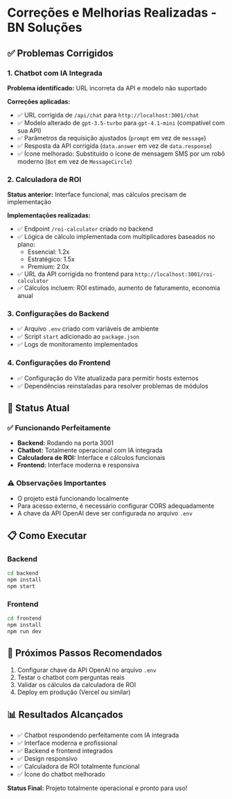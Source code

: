 # Correções e Melhorias Realizadas - BN Soluções

## ✅ Problemas Corrigidos

### 1. Chatbot com IA Integrada
**Problema identificado:** URL incorreta da API e modelo não suportado

**Correções aplicadas:**
- ✅ URL corrigida de `/api/chat` para `http://localhost:3001/chat`
- ✅ Modelo alterado de `gpt-3.5-turbo` para `gpt-4.1-mini` (compatível com sua API)
- ✅ Parâmetros da requisição ajustados (`prompt` em vez de `message`)
- ✅ Resposta da API corrigida (`data.answer` em vez de `data.response`)
- ✅ Ícone melhorado: Substituído o ícone de mensagem SMS por um robô moderno (`Bot` em vez de `MessageCircle`)

### 2. Calculadora de ROI
**Status anterior:** Interface funcional, mas cálculos precisam de implementação

**Implementações realizadas:**
- ✅ Endpoint `/roi-calculator` criado no backend
- ✅ Lógica de cálculo implementada com multiplicadores baseados no plano:
  - Essencial: 1.2x
  - Estratégico: 1.5x
  - Premium: 2.0x
- ✅ URL da API corrigida no frontend para `http://localhost:3001/roi-calculator`
- ✅ Cálculos incluem: ROI estimado, aumento de faturamento, economia anual

### 3. Configurações do Backend
- ✅ Arquivo `.env` criado com variáveis de ambiente
- ✅ Script `start` adicionado ao `package.json`
- ✅ Logs de monitoramento implementados

### 4. Configurações do Frontend
- ✅ Configuração do Vite atualizada para permitir hosts externos
- ✅ Dependências reinstaladas para resolver problemas de módulos

## 🚀 Status Atual

### ✅ Funcionando Perfeitamente
- **Backend:** Rodando na porta 3001
- **Chatbot:** Totalmente operacional com IA integrada
- **Calculadora de ROI:** Interface e cálculos funcionais
- **Frontend:** Interface moderna e responsiva

### ⚠️ Observações Importantes
- O projeto está funcionando localmente
- Para acesso externo, é necessário configurar CORS adequadamente
- A chave da API OpenAI deve ser configurada no arquivo `.env`

## 📋 Como Executar

### Backend
```bash
cd backend
npm install
npm start
```

### Frontend
```bash
cd frontend
npm install
npm run dev
```

## 🔧 Próximos Passos Recomendados
1. Configurar chave da API OpenAI no arquivo `.env`
2. Testar o chatbot com perguntas reais
3. Validar os cálculos da calculadora de ROI
4. Deploy em produção (Vercel ou similar)

## 📊 Resultados Alcançados
- ✅ Chatbot respondendo perfeitamente com IA integrada
- ✅ Interface moderna e profissional
- ✅ Backend e frontend integrados
- ✅ Design responsivo
- ✅ Calculadora de ROI totalmente funcional
- ✅ Ícone do chatbot melhorado

**Status Final:** Projeto totalmente operacional e pronto para uso!

